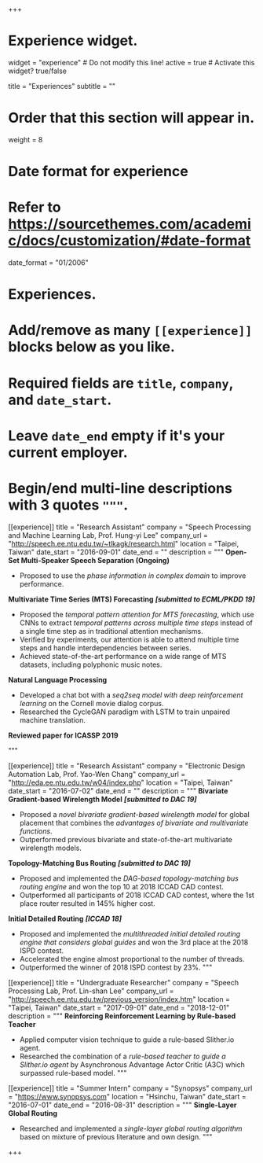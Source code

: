 +++
# Experience widget.
widget = "experience"  # Do not modify this line!
active = true  # Activate this widget? true/false

title = "Experiences"
subtitle = ""

# Order that this section will appear in.
weight = 8

# Date format for experience
#   Refer to https://sourcethemes.com/academic/docs/customization/#date-format
date_format = "01/2006"

# Experiences.
#   Add/remove as many `[[experience]]` blocks below as you like.
#   Required fields are `title`, `company`, and `date_start`.
#   Leave `date_end` empty if it's your current employer.
#   Begin/end multi-line descriptions with 3 quotes `"""`.

[[experience]]
  title = "Research Assistant"
  company = "Speech Processing and Machine Learning Lab, Prof. Hung-yi Lee"
  company_url = "http://speech.ee.ntu.edu.tw/~tlkagk/research.html"
  location = "Taipei, Taiwan"
  date_start = "2016-09-01"
  date_end = ""
  description = """
  **Open-Set Multi-Speaker Speech Separation (Ongoing)**
    
  * Proposed to use the *phase information in complex domain* to improve performance.
  
  **Multivariate Time Series (MTS) Forecasting** ***[submitted to ECML/PKDD 19]***

  * Proposed the *temporal pattern attention for MTS forecasting*, which use CNNs to extract *temporal patterns across multiple time steps* instead of a single time step as in traditional attention mechanisms.
  * Verified by experiments, our attention is able to attend multiple time steps and handle interdependencies between series.
  * Achieved state-of-the-art performance on a wide range of MTS datasets, including polyphonic music notes.
  
  **Natural Language Processing**

  * Developed a chat bot with a *seq2seq model with deep reinforcement learning* on the Cornell movie dialog corpus.
  * Researched the CycleGAN paradigm with LSTM to train unpaired machine translation.
  
  **Reviewed paper for ICASSP 2019**

  """

[[experience]]
  title = "Research Assistant"
  company = "Electronic Design Automation Lab, Prof. Yao-Wen Chang"
  company_url = "http://eda.ee.ntu.edu.tw/w04/index.php"
  location = "Taipei, Taiwan"
  date_start = "2016-07-02"
  date_end = ""
  description = """
  **Bivariate Gradient-based Wirelength Model** ***[submitted to DAC 19]***

  * Proposed a *novel bivariate gradient-based wirelength model* for global placement that combines the *advantages of bivariate and multivariate functions*.
  * Outperformed previous bivariate and state-of-the-art multivariate wirelength models.
  
  **Topology-Matching Bus Routing** ***[submitted to DAC 19]***

  * Proposed and implemented the *DAG-based topology-matching bus routing engine* and won the top 10 at 2018 ICCAD CAD contest.
  * Outperformed all participants of 2018 ICCAD CAD contest, where the 1st place router resulted in 145% higher cost.
  
  **Initial Detailed Routing** ***[ICCAD 18]***

  * Proposed and implemented the *multithreaded initial detailed routing engine that considers global guides* and won the 3rd place at the 2018 ISPD contest.
  * Accelerated the engine almost proportional to the number of threads.
  * Outperformed the winner of 2018 ISPD contest by 23%.
  """

[[experience]]
  title = "Undergraduate Researcher"
  company = "Speech Processing Lab, Prof. Lin-shan Lee"
  company_url = "http://speech.ee.ntu.edu.tw/previous_version/index.htm"
  location = "Taipei, Taiwan"
  date_start = "2017-09-01"
  date_end = "2018-12-01"
  description = """
  **Reinforcing Reinforcement Learning by Rule-based Teacher**

  * Applied computer vision technique to guide a rule-based Slither.io agent. 
  * Researched the combination of a *rule-based teacher to guide a  Slither.io agent* by Asynchronous Advantage Actor Critic (A3C) which surpassed rule-based model.
  """

[[experience]]
  title = "Summer Intern"
  company = "Synopsys"
  company_url = "https://www.synopsys.com"
  location = "Hsinchu, Taiwan"
  date_start = "2016-07-01"
  date_end = "2016-08-31"
  description = """
  **Single-Layer Global Routing**

  * Researched and implemented a *single-layer global routing algorithm* based on mixture of previous literature and own design.
  """

+++
